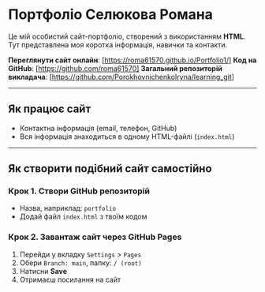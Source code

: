 # Портфоліо Селюкова Романа

Це мій особистий сайт-портфоліо, створений з використанням **HTML**. Тут представлена моя коротка інформація, навички та контакти.

 **Переглянути сайт онлайн**: [https://roma61570.github.io/Portfolio1/]
 **Код на GitHub**: [https://github.com/roma61570]
 **Загальний репозиторій викладача**: [https://github.com/PorokhovnichenkoIryna/learning_git]

---

## Як працює сайт

-  Контактна інформація (email, телефон, GitHub)
-  Вся інформація знаходиться в одному HTML-файлі (`index.html`)

---

## Як створити подібний сайт самостійно

### Крок 1. Створи GitHub репозиторій
- Назва, наприклад: `portfolio`
- Додай файл `index.html` з твоїм кодом

### Крок 2. Завантаж сайт через **GitHub Pages**
1. Перейди у вкладку `Settings` > `Pages`
2. Обери `Branch: main`, папку: `/ (root)`
3. Натисни **Save**
4. Отримаєш посилання на сайт
